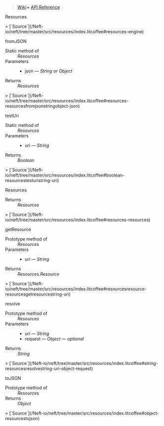 > [Wiki](Home) ▸ [API Reference](API-Reference)

Resources
<dl></dl>
> [`Source`](/Neft-io/neft/tree/master/src/resources/index.litcoffee#resources-engine)

fromJSON
<dl><dt>Static method of</dt><dd><i>Resources</i></dd><dt>Parameters</dt><dd><ul><li>json — <i>String or Object</i></li></ul></dd><dt>Returns</dt><dd><i>Resources</i></dd></dl>
> [`Source`](/Neft-io/neft/tree/master/src/resources/index.litcoffee#resources-resourcesfromjsonstringobject-json)

testUri
<dl><dt>Static method of</dt><dd><i>Resources</i></dd><dt>Parameters</dt><dd><ul><li>uri — <i>String</i></li></ul></dd><dt>Returns</dt><dd><i>Boolean</i></dd></dl>
> [`Source`](/Neft-io/neft/tree/master/src/resources/index.litcoffee#boolean-resourcestesturistring-uri)

Resources
<dl><dt>Returns</dt><dd><i>Resources</i></dd></dl>
> [`Source`](/Neft-io/neft/tree/master/src/resources/index.litcoffee#resources-resources)

getResource
<dl><dt>Prototype method of</dt><dd><i>Resources</i></dd><dt>Parameters</dt><dd><ul><li>uri — <i>String</i></li></ul></dd><dt>Returns</dt><dd><i>Resources.Resource</i></dd></dl>
> [`Source`](/Neft-io/neft/tree/master/src/resources/index.litcoffee#resourcesresource-resourcesgetresourcestring-uri)

resolve
<dl><dt>Prototype method of</dt><dd><i>Resources</i></dd><dt>Parameters</dt><dd><ul><li>uri — <i>String</i></li><li>request — <i>Object</i> — <i>optional</i></li></ul></dd><dt>Returns</dt><dd><i>String</i></dd></dl>
> [`Source`](/Neft-io/neft/tree/master/src/resources/index.litcoffee#string-resourcesresolvestring-uri-object-request)

toJSON
<dl><dt>Prototype method of</dt><dd><i>Resources</i></dd><dt>Returns</dt><dd><i>Object</i></dd></dl>
> [`Source`](/Neft-io/neft/tree/master/src/resources/index.litcoffee#object-resourcestojson)

